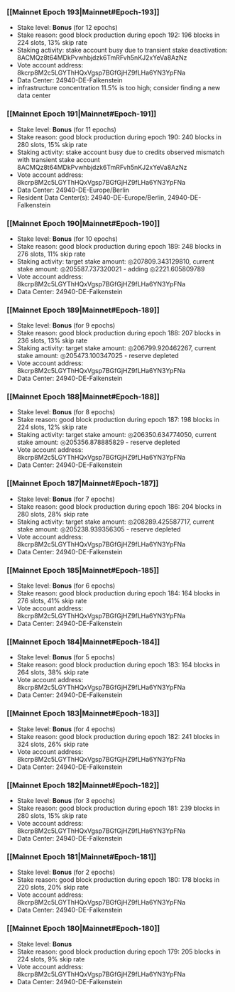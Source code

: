 ### [[Mainnet Epoch 193|Mainnet#Epoch-193]]
* Stake level: **Bonus** (for 12 epochs)
* Stake reason: good block production during epoch 192: 196 blocks in 224 slots, 13% skip rate
* Staking activity: stake account busy due to transient stake deactivation: 8ACMQz8t64MDkPvwhbjdzk6TmRFvh5nKJ2xYeVa8AzNz
* Vote account address: 8kcrp8M2c5LGYThHQxVgsp7BGfGjHZ9fLHa6YN3YpFNa
* Data Center: 24940-DE-Falkenstein
* infrastructure concentration 11.5% is too high; consider finding a new data center
### [[Mainnet Epoch 191|Mainnet#Epoch-191]]
* Stake level: **Bonus** (for 11 epochs)
* Stake reason: good block production during epoch 190: 240 blocks in 280 slots, 15% skip rate
* Staking activity: stake account busy due to credits observed mismatch with transient stake account 8ACMQz8t64MDkPvwhbjdzk6TmRFvh5nKJ2xYeVa8AzNz
* Vote account address: 8kcrp8M2c5LGYThHQxVgsp7BGfGjHZ9fLHa6YN3YpFNa
* Data Center: 24940-DE-Europe/Berlin
* Resident Data Center(s): 24940-DE-Europe/Berlin, 24940-DE-Falkenstein
### [[Mainnet Epoch 190|Mainnet#Epoch-190]]
* Stake level: **Bonus** (for 10 epochs)
* Stake reason: good block production during epoch 189: 248 blocks in 276 slots, 11% skip rate
* Staking activity: target stake amount: ◎207809.343129810, current stake amount: ◎205587.737320021 - adding ◎2221.605809789
* Vote account address: 8kcrp8M2c5LGYThHQxVgsp7BGfGjHZ9fLHa6YN3YpFNa
* Data Center: 24940-DE-Falkenstein
### [[Mainnet Epoch 189|Mainnet#Epoch-189]]
* Stake level: **Bonus** (for 9 epochs)
* Stake reason: good block production during epoch 188: 207 blocks in 236 slots, 13% skip rate
* Staking activity: target stake amount: ◎206799.920462267, current stake amount: ◎205473.100347025 - reserve depleted
* Vote account address: 8kcrp8M2c5LGYThHQxVgsp7BGfGjHZ9fLHa6YN3YpFNa
* Data Center: 24940-DE-Falkenstein
### [[Mainnet Epoch 188|Mainnet#Epoch-188]]
* Stake level: **Bonus** (for 8 epochs)
* Stake reason: good block production during epoch 187: 198 blocks in 224 slots, 12% skip rate
* Staking activity: target stake amount: ◎206350.634774050, current stake amount: ◎205356.878885829 - reserve depleted
* Vote account address: 8kcrp8M2c5LGYThHQxVgsp7BGfGjHZ9fLHa6YN3YpFNa
* Data Center: 24940-DE-Falkenstein
### [[Mainnet Epoch 187|Mainnet#Epoch-187]]
* Stake level: **Bonus** (for 7 epochs)
* Stake reason: good block production during epoch 186: 204 blocks in 280 slots, 28% skip rate
* Staking activity: target stake amount: ◎208289.425587717, current stake amount: ◎205238.939356305 - reserve depleted
* Vote account address: 8kcrp8M2c5LGYThHQxVgsp7BGfGjHZ9fLHa6YN3YpFNa
* Data Center: 24940-DE-Falkenstein
### [[Mainnet Epoch 185|Mainnet#Epoch-185]]
* Stake level: **Bonus** (for 6 epochs)
* Stake reason: good block production during epoch 184: 164 blocks in 276 slots, 41% skip rate
* Vote account address: 8kcrp8M2c5LGYThHQxVgsp7BGfGjHZ9fLHa6YN3YpFNa
* Data Center: 24940-DE-Falkenstein
### [[Mainnet Epoch 184|Mainnet#Epoch-184]]
* Stake level: **Bonus** (for 5 epochs)
* Stake reason: good block production during epoch 183: 164 blocks in 264 slots, 38% skip rate
* Vote account address: 8kcrp8M2c5LGYThHQxVgsp7BGfGjHZ9fLHa6YN3YpFNa
* Data Center: 24940-DE-Falkenstein
### [[Mainnet Epoch 183|Mainnet#Epoch-183]]
* Stake level: **Bonus** (for 4 epochs)
* Stake reason: good block production during epoch 182: 241 blocks in 324 slots, 26% skip rate
* Vote account address: 8kcrp8M2c5LGYThHQxVgsp7BGfGjHZ9fLHa6YN3YpFNa
* Data Center: 24940-DE-Falkenstein
### [[Mainnet Epoch 182|Mainnet#Epoch-182]]
* Stake level: **Bonus** (for 3 epochs)
* Stake reason: good block production during epoch 181: 239 blocks in 280 slots, 15% skip rate
* Vote account address: 8kcrp8M2c5LGYThHQxVgsp7BGfGjHZ9fLHa6YN3YpFNa
* Data Center: 24940-DE-Falkenstein
### [[Mainnet Epoch 181|Mainnet#Epoch-181]]
* Stake level: **Bonus** (for 2 epochs)
* Stake reason: good block production during epoch 180: 178 blocks in 220 slots, 20% skip rate
* Vote account address: 8kcrp8M2c5LGYThHQxVgsp7BGfGjHZ9fLHa6YN3YpFNa
* Data Center: 24940-DE-Falkenstein
### [[Mainnet Epoch 180|Mainnet#Epoch-180]]
* Stake level: **Bonus**
* Stake reason: good block production during epoch 179: 205 blocks in 224 slots, 9% skip rate
* Vote account address: 8kcrp8M2c5LGYThHQxVgsp7BGfGjHZ9fLHa6YN3YpFNa
* Data Center: 24940-DE-Falkenstein